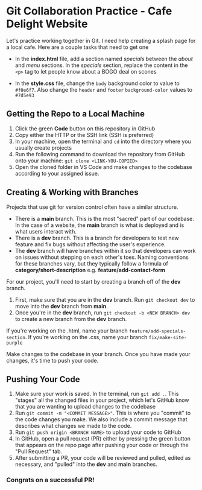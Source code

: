 # Git Collaboration Practice - Cafe Delight Website

Let's practice working together in Git. I need help creating a splash page for a local cafe. Here are a couple tasks that need to get one

* In the **index.html** file, add a section named _specials_ between the _about_ and _menu_ sections. In the _specials_ section, replace the content in the `<p>` tag to let people know about a BOGO deal on scones

* In the **style.css** file, change the `body` background color to value to `#f0e6f7`. Also change the `header` and `footer` `background-color` values to `#7d5e93`

## Getting the Repo to a Local Machine
1. Click the green **Code** button on this repository in GitHub
2. Copy either the HTTP or the SSH link (SSH is preferred)
3. In your machine, open the terminal and `cd` into the directory where you usually create projects
4. Run the following command to download the repository from GitHub onto your machine: `git clone <LINK-YOU-COPIED>`
5. Open the cloned folder in VS Code and make changes to the codebase according to your assigned issue.

## Creating & Working with Branches
Projects that use git for version control often have a similar structure.
* There is a **main** branch. This is the most "sacred" part of our codebase. In the case of a website, the **main** branch is what is deployed and is what users interact with. 
* There is a **dev** branch. This is a branch for developers to test new feature and fix bugs without affecting the user's experience.
* The **dev** branch will have branches within it so that developers can work on issues without stepping on each other's toes. Naming conventions for these branches vary, but they typically follow a formula of **category/short-description** e.g. **feature/add-contact-form** 

For our project, you'll need to start by creating a branch off of the **dev** branch. 
1. First, make sure that you are in the **dev** branch. Run `git checkout dev` to move into the **dev** branch from **main**. 
2. Once you're in the **dev** branch, run `git checkout -b <NEW BRANCH> dev` to create a new branch from the **dev** branch. 

If you're working on the .html, name your branch `feature/add-specials-section`. If you're working on the .css, name your branch `fix/make-site-purple`

Make changes to the codebase in your branch. Once you have made your changes, it's time to push your code.

## Pushing Your Code
1. Make sure your work is saved. In the terminal, run `git add .`. This "stages" all the changed files in your project, which let's GitHub know that you are wanting to upload changes to the codebase
2. Run `git commit -m "<COMMIT MESSAGE>"`. This is where you "commit" to the code changes you make. We also include a commit message that describes what changes we made to the code.
3. Run `git push origin <BRANCH NAME>` to upload your code to GitHub
4. In GitHub, open a pull request (PR) either by pressing the green button that appears on the repo page after pushing your code or through the "Pull Request" tab. 
5. After submitting a PR, your code will be reviewed and pulled, edited as necessary, and "pulled" into the **dev** and **main** branches.

### Congrats on a successful PR!